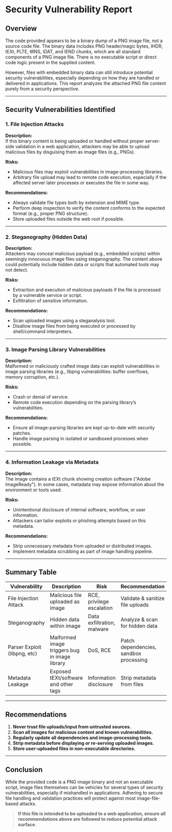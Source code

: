 # Security Vulnerability Report

## Overview

The code provided appears to be a binary dump of a PNG image file, not a source code file. The binary data includes PNG header/magic bytes, IHDR, tEXt, PLTE, tRNS, IDAT, and IEND chunks, which are all standard components of a PNG image file. There is no executable script or direct code logic present in the supplied content.

However, files with embedded binary data can still introduce potential security vulnerabilities, especially depending on how they are handled or delivered in applications. This report analyzes the attached PNG file content purely from a security perspective.

---

## Security Vulnerabilities Identified

### 1. **File Injection Attacks**
**Description:**  
If this binary content is being uploaded or handled without proper server-side validation in a web application, attackers may be able to upload malicious files by disguising them as image files (e.g., PNGs).

**Risks:**  
- Malicious files may exploit vulnerabilities in image-processing libraries.
- Arbitrary file upload may lead to remote code execution, especially if the affected server later processes or executes the file in some way.

**Recommendations:**  
- Always validate file types both by extension and MIME type.
- Perform deep inspection to verify the content conforms to the expected format (e.g., proper PNG structure).
- Store uploaded files outside the web root if possible.

---

### 2. **Steganography (Hidden Data)**
**Description:**  
Attackers may conceal malicious payload (e.g., embedded scripts) within seemingly innocuous image files using steganography. The content above could potentially include hidden data or scripts that automated tools may not detect.

**Risks:**  
- Extraction and execution of malicious payloads if the file is processed by a vulnerable service or script.
- Exfiltration of sensitive information.

**Recommendations:**  
- Scan uploaded images using a steganalysis tool.
- Disallow image files from being executed or processed by shell/command interpreters.

---

### 3. **Image Parsing Library Vulnerabilities**
**Description:**  
Malformed or maliciously crafted image data can exploit vulnerabilities in image parsing libraries (e.g., libpng vulnerabilities: buffer overflows, memory corruption, etc.).

**Risks:**  
- Crash or denial of service.
- Remote code execution depending on the parsing library’s vulnerabilities.

**Recommendations:**  
- Ensure all image-parsing libraries are kept up-to-date with security patches.
- Handle image parsing in isolated or sandboxed processes when possible.

---

### 4. **Information Leakage via Metadata**
**Description:**  
The image contains a tEXt chunk showing creation software ("Adobe ImageReady"). In some cases, metadata may expose information about the environment or tools used.

**Risks:**  
- Unintentional disclosure of internal software, workflow, or user information.
- Attackers can tailor exploits or phishing attempts based on this metadata.

**Recommendations:**  
- Strip unnecessary metadata from uploaded or distributed images.
- Implement metadata scrubbing as part of image handling pipeline.

---

## Summary Table

| Vulnerability               | Description                                                                             | Risk                          | Recommendation                          |
|-----------------------------|-----------------------------------------------------------------------------------------|-------------------------------|------------------------------------------|
| File Injection Attack       | Malicious file uploaded as image                                                        | RCE, privilege escalation     | Validate & sanitize file uploads         |
| Steganography               | Hidden data within image                                                                | Data exfiltration, malware    | Analyze & scan for hidden data           |
| Parser Exploit (libpng, etc)| Malformed image triggers bug in image library                                           | DoS, RCE                      | Patch dependencies, sandbox processing   |
| Metadata Leakage            | Exposed tEXt/software and other tags                                                    | Information disclosure        | Strip metadata from files                |

---

## Recommendations

1. **Never trust file uploads/input from untrusted sources.**
2. **Scan all images for malicious content and known vulnerabilities.**
3. **Regularly update all dependencies and image-processing tools.**
4. **Strip metadata before displaying or re-serving uploaded images.**
5. **Store user-uploaded files in non-executable directories.**

---

## Conclusion

While the provided code is a PNG image binary and not an executable script, image files themselves can be vehicles for several types of security vulnerabilities, especially if mishandled in applications. Adhering to secure file handling and validation practices will protect against most image-file-based attacks.

> **If this file is intended to be uploaded to a web application, ensure all recommendations above are followed to reduce potential attack surface.**